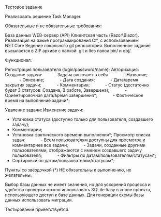 Тестовое задание

Реализовать решение Task Manager.

Обязательные и не обязательные требования:

База данных
WEB-сервер (API)
Клиентская часть (Razor\Blazor).
Реализация на языке программирования C#, с использованием NET.Core
Ведение локального git репозитория. 
Выполненное задание высылается в ZIP архиве с папкой .git и без папок bin/ и obj/. 

Функционал:

Регистрация пользователя (login/password/name);
Авторизация:
Создание задачи:
            Задача включает в себя
            - Название;
            - Описание;
            - Дата создания;
            - Дата/время закрытия задачи;
            - Комментарии;
            - Статус (достаточно будет 3 статусов: Создана, В работе, Завершена);
            - Ориентировочная дата/время завершения*;
            - Фактическое время на выполнение задачи*;

Удаление задачи:
Изменение задачи:
- Установка статуса (доступно только для пользователя, создавшего задачу);
- Комментарии;
- Установка фактического времени выполнения*;
Просмотр списка задач:
            - Всем пользователям доступны для просмотра и комментариев все задачи;
            - Задачи, созданные другими пользователями, отображаются с именем создавшего задачу пользователя;
            - Фильтры по датам/пользователям/статусам*;
- Сортировки по датам/пользователям/статусам*;

Пункты со звёздочкой (*) НЕ обязательны к выполнению, но желательны.

Выбор базы данных не имеет значения, но для ускорения процесса и удобства проверки можно использовать SQLite базу в корне проекта, использующего доступ к базе данных. Для генерации схемы базы данных использовать миграции.

Тестирование приветствуется.
